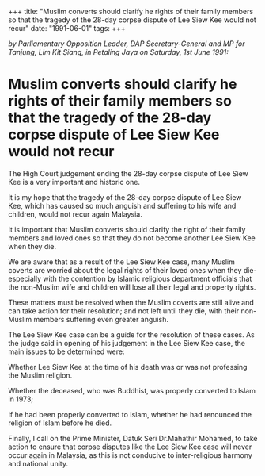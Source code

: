 +++ 
title: "Muslim converts should clarify he rights of their family members so that the tragedy of the 28-day corpse dispute of Lee Siew Kee would not recur"
date: "1991-06-01"
tags:
+++

_by Parliamentary Opposition Leader, DAP Secretary-General and MP for Tanjung, Lim Kit Siang, in Petaling Jaya on Saturday, 1st June 1991:_

# Muslim converts should clarify he rights of their family members so that the tragedy of the 28-day corpse dispute of Lee Siew Kee would not recur

The High Court judgement ending the 28-day corpse dispute of Lee Siew Kee is a very important and historic one.</u>

It is my hope that the tragedy of the 28-day corpse dispute of Lee Siew Kee, which has caused so much anguish and suffering to his wife and children, would not recur again Malaysia.

 It is important that Muslim converts should clarify the right of their family members and loved ones so that they do not become another Lee Siew Kee when they die.

We are aware that as a result of the Lee Siew Kee case, many Muslim coverts are worried about the legal rights of their loved ones when they die-especially with the contention by Islamic religious department officials that the non-Muslim wife and children will lose all their legal and property rights.

These matters must be resolved when the Muslim coverts are still alive and can take action for their resolution; and not left until they die, with their non-Muslim members suffering even greater anguish.

The Lee Siew Kee case can be a guide for the resolution of these cases. As the judge said in opening of his judgement in the Lee Siew Kee case, the main issues to be determined were:

Whether Lee Siew Kee at the time of his death was or was not professing the Muslim religion.

Whether the deceased, who was Buddhist, was properly converted to Islam in 1973;

If he had been properly converted to Islam, whether he had renounced the religion of Islam before he died.

Finally, I call on the Prime Minister, Datuk Seri Dr.Mahathir Mohamed, to take action to ensure that corpse disputes like the Lee Siew Kee case will never occur again in Malaysia, as this is not conducive to inter-religious harmony and national unity.
 
